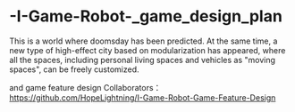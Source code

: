# -I-Game-Robot-_game_design_plan
This is a world where doomsday has been predicted. At the same time, a new type of high-effect city based on modularization has appeared, where all the spaces, including personal living spaces and vehicles as "moving spaces", can be freely customized.

and game feature design Collaborators：https://github.com/HopeLightning/I-Game-Robot-Game-Feature-Design
